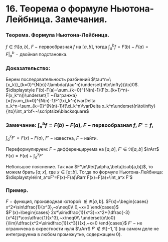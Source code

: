 # 16. Теорема о формуле Ньютона-Лейбница. Замечания.

### Теорема. Формула Ньютона-Лейбница.
$f\in\Re[a,b],~F~-~$первообразная $f$ на $[a,b]$, тогда
 $\displaystyle\int_a^bf=F(b)-F(a)=F\vert^b_a~-~$двойная подстановка.

### Доказательство:
Берем последовательность разбиений $\tau^n=\{x_k\}_{k=0}^{N(n)}:\lambda(\tau^n)\underset{n\to\infty}{\to}0$.
$\displaystyle F(b)-F(a)=\sum_{k=0}^{N(n)-1}(F(x_{k+1}^n)-F(x_k^n))\underset{Т ~Лагранжа}{=}\sum_{k=0}^{N(n)-1}F'(\xi_k^n)\varDelta x_k^n=\sum_{k=0}^{N(n)-1}f(\xi_k^n)\varDelta x_k^n\underset{n\to\infty}{\to}\int_a^bf~~\scriptsize\blacksquare$

### Замечание: $\displaystyle\int_a^bf=F(b)-F(a),~$$F~-~$первообразная $f,~F'=f$,
$\displaystyle\int_a^xF'=F(x)-F(a),~F'~-~$известна, $F~-~$найти.

Переформулируем:
$F~-~$дифференцируема на $[a,b]$, $F'\in\Re[a,b]$ $\rArr$ $\displaystyle F(x)=F(a)+\int_a^xF'$

Небольшое пояснение.
Так как $F'\in\Re([\alpha,\beta]\sub[a,b])$, то можем брать $[a;x]$, где $x\in[a;b]$.
Тогда по формуле Ньютона-Лейбница:
$\displaystyle\int_a^xF'=F(x)-F(a)\Rarr F(x)=F(a)+\int_a^x F'$

### Пример.
$F~-~$функция, производная которой $\not\in\Re[a,b]$.
 $F(x)=\begin{cases}
x^2*\sin\dfrac{1}{x^3},~x\neq0\\
0,~x=0
\end{cases}$
 $F'(x)=\begin{cases}
2x*\sin\dfrac{1}{x^3}+x^2*(\dfrac{-3}{x^4})*\cos\dfrac{1}{x^3},~x\neq0\\
\underset{x\to0}{\lim}\dfrac{x^2*\sin\dfrac{1}{x^3}}{x},~x=0
\end{cases}$
$F'~-~$не ограничена в окрестности нуля $\rArr$ $F'\not\in\Re[-1,1]$ (на самом деле не интегрируема в любом промежутке, содержащем $0$).